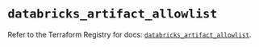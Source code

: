 # `databricks_artifact_allowlist`

Refer to the Terraform Registry for docs: [`databricks_artifact_allowlist`](https://registry.terraform.io/providers/databricks/databricks/1.62.0/docs/resources/artifact_allowlist).
